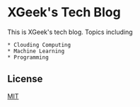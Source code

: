 # XGeek's Tech Blog

This is XGeek's tech blog. Topics including

	* Clouding Computing
	* Machine Learning
	* Programming

## License

[MIT](http://opensource.org/licenses/MIT)

